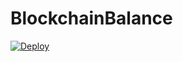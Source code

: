 # BlockchainBalance

[![Deploy](https://www.herokucdn.com/deploy/button.svg)](https://heroku.com/deploy)